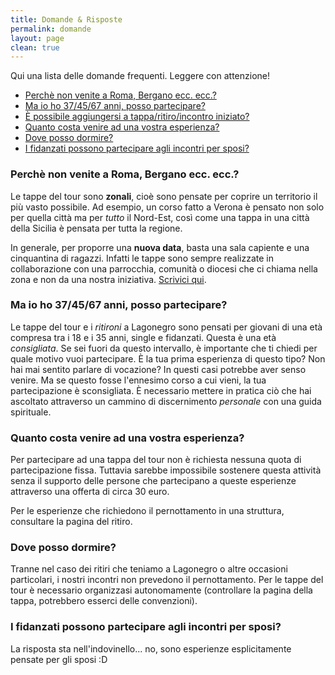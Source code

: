 ```yaml
---
title: Domande & Risposte
permalink: domande
layout: page
clean: true
---
```


<div class="small-text">
Qui una lista delle domande frequenti. Leggere con attenzione!
</div>

- [Perchè non venite a Roma, Bergano ecc. ecc.?](#non-venite)
- [Ma io ho 37/45/67 anni, posso partecipare?](#posso-partecipare)
- [È possibile aggiungersi a tappa/ritiro/incontro iniziato?](#aggiungersi)
- [Quanto costa venire ad una vostra esperienza?](#costa)
- [Dove posso dormire?](#dormire)
- [I fidanzati possono partecipare agli incontri per sposi?](#fidanzati)


<a name="non-venite"></a>
### Perchè non venite a Roma, Bergano ecc. ecc.?

Le tappe del tour sono **zonali**, cioè sono pensate per coprire un territorio il più vasto possibile. Ad esempio, un corso fatto a Verona è pensato non solo per quella città ma per *tutto* il Nord-Est, così come una tappa in una città della Sicilia è pensata per tutta la regione.

In generale, per proporre una **nuova data**, basta una sala capiente e una cinquantina di ragazzi. Infatti le tappe sono sempre realizzate in collaborazione con una parrocchia, comunità o diocesi che ci chiama nella zona e non da una nostra iniziativa. [Scrivici qui](scrivici).



<a name="posso-partecipare"></a>
### Ma io ho 37/45/67 anni, posso partecipare?

Le tappe del tour e i *ritironi* a Lagonegro sono pensati per giovani di una età compresa tra i 18 e i 35 anni, single e fidanzati. Questa è una età *consigliata*. Se sei fuori da questo intervallo, è importante che ti chiedi per quale motivo vuoi partecipare. È la tua prima esperienza di questo tipo? Non hai mai sentito parlare di vocazione? In questi casi potrebbe aver senso venire. Ma se questo fosse l'ennesimo corso a cui vieni, la tua partecipazione è sconsigliata. È necessario mettere in pratica ciò che hai ascoltato attraverso un cammino di discernimento *personale* con una guida spirituale.

<a name="costa"></a>
### Quanto costa venire ad una vostra esperienza?

Per partecipare ad una tappa del tour non è richiesta nessuna quota di partecipazione fissa. Tuttavia sarebbe impossibile sostenere questa attività senza il supporto delle persone che partecipano a queste esperienze attraverso una offerta di circa 30 euro.

Per le esperienze che richiedono il pernottamento in una struttura, consultare la pagina del ritiro.


<a name="dormire"></a>
### Dove posso dormire?

Tranne nel caso dei ritiri che teniamo a Lagonegro o altre occasioni particolari, i nostri incontri non prevedono il pernottamento. Per le tappe del tour è necessario organizzasi autonomamente (controllare la pagina della tappa, potrebbero esserci delle convenzioni).


<a name="fidanzati"></a>
### I fidanzati possono partecipare agli incontri per sposi?

La risposta sta nell'indovinello... no, sono esperienze esplicitamente pensate per gli sposi :D
